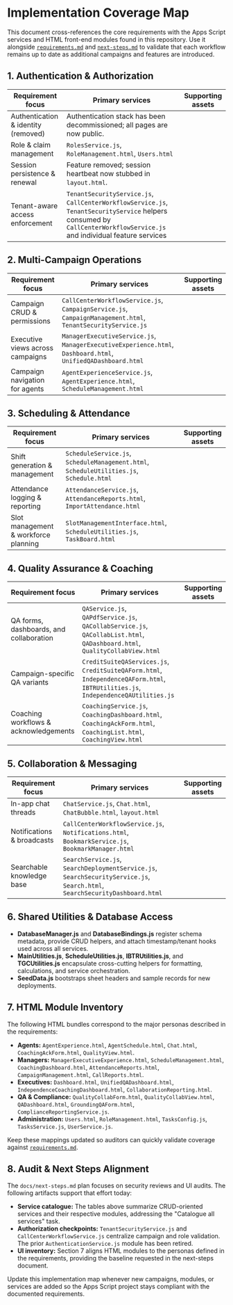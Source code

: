 # Implementation Coverage Map

This document cross-references the core requirements with the Apps Script
services and HTML front-end modules found in this repository. Use it alongside
[`requirements.md`](./requirements.md) and [`next-steps.md`](./next-steps.md) to
validate that each workflow remains up to date as additional campaigns and
features are introduced.

## 1. Authentication & Authorization

| Requirement focus | Primary services | Supporting assets |
| --- | --- | --- |
| Authentication & identity (removed) | Authentication stack has been decommissioned; all pages are now public. |
| Role & claim management | `RolesService.js`, `RoleManagement.html`, `Users.html` |
| Session persistence & renewal | Feature removed; session heartbeat now stubbed in `layout.html`. |
| Tenant-aware access enforcement | `TenantSecurityService.js`, `CallCenterWorkflowService.js`, `TenantSecurityService` helpers consumed by `CallCenterWorkflowService.js` and individual feature services |

## 2. Multi-Campaign Operations

| Requirement focus | Primary services | Supporting assets |
| --- | --- | --- |
| Campaign CRUD & permissions | `CallCenterWorkflowService.js`, `CampaignService.js`, `CampaignManagement.html`, `TenantSecurityService.js` |
| Executive views across campaigns | `ManagerExecutiveService.js`, `ManagerExecutiveExperience.html`, `Dashboard.html`, `UnifiedQADashboard.html` |
| Campaign navigation for agents | `AgentExperienceService.js`, `AgentExperience.html`, `ScheduleManagement.html` |

## 3. Scheduling & Attendance

| Requirement focus | Primary services | Supporting assets |
| --- | --- | --- |
| Shift generation & management | `ScheduleService.js`, `ScheduleManagement.html`, `ScheduleUtilities.js`, `Schedule.html` |
| Attendance logging & reporting | `AttendanceService.js`, `AttendanceReports.html`, `ImportAttendance.html` |
| Slot management & workforce planning | `SlotManagementInterface.html`, `ScheduleUtilities.js`, `TaskBoard.html` |

## 4. Quality Assurance & Coaching

| Requirement focus | Primary services | Supporting assets |
| --- | --- | --- |
| QA forms, dashboards, and collaboration | `QAService.js`, `QAPdfService.js`, `QACollabService.js`, `QACollabList.html`, `QADashboard.html`, `QualityCollabView.html` |
| Campaign-specific QA variants | `CreditSuiteQAServices.js`, `CreditSuiteQAForm.html`, `IndependenceQAForm.html`, `IBTRUtilities.js`, `IndependenceQAUtilities.js` |
| Coaching workflows & acknowledgements | `CoachingService.js`, `CoachingDashboard.html`, `CoachingAckForm.html`, `CoachingList.html`, `CoachingView.html` |

## 5. Collaboration & Messaging

| Requirement focus | Primary services | Supporting assets |
| --- | --- | --- |
| In-app chat threads | `ChatService.js`, `Chat.html`, `ChatBubble.html`, `layout.html` |
| Notifications & broadcasts | `CallCenterWorkflowService.js`, `Notifications.html`, `BookmarkService.js`, `BookmarkManager.html` |
| Searchable knowledge base | `SearchService.js`, `SearchDeploymentService.js`, `SearchSecurityService.js`, `Search.html`, `SearchSecurityDashboard.html` |

## 6. Shared Utilities & Database Access

- **DatabaseManager.js** and **DatabaseBindings.js** register schema metadata,
  provide CRUD helpers, and attach timestamp/tenant hooks used across all
  services.
- **MainUtilities.js**, **ScheduleUtilities.js**, **IBTRUtilities.js**, and
  **TGCUtilities.js** encapsulate cross-cutting helpers for formatting,
  calculations, and service orchestration.
- **SeedData.js** bootstraps sheet headers and sample records for new
  deployments.

## 7. HTML Module Inventory

The following HTML bundles correspond to the major personas described in the
requirements:

- **Agents:** `AgentExperience.html`, `AgentSchedule.html`, `Chat.html`,
  `CoachingAckForm.html`, `QualityView.html`.
- **Managers:** `ManagerExecutiveExperience.html`, `ScheduleManagement.html`,
  `CoachingDashboard.html`, `AttendanceReports.html`, `CampaignManagement.html`,
  `CallReports.html`.
- **Executives:** `Dashboard.html`, `UnifiedQADashboard.html`,
  `IndependenceCoachingDashboard.html`, `CollaborationReporting.html`.
- **QA & Compliance:** `QualityCollabForm.html`, `QualityCollabView.html`,
  `QADashboard.html`, `GroundingQAForm.html`, `ComplianceReportingService.js`.
- **Administration:** `Users.html`, `RoleManagement.html`, `TasksConfig.js`,
  `TasksService.js`, `UserService.js`.

Keep these mappings updated so auditors can quickly validate coverage against
[`requirements.md`](./requirements.md).

## 8. Audit & Next Steps Alignment

The `docs/next-steps.md` plan focuses on security reviews and UI audits. The
following artifacts support that effort today:

- **Service catalogue:** The tables above summarize CRUD-oriented services and
  their respective modules, addressing the "Catalogue all services" task.
- **Authorization checkpoints:** `TenantSecurityService.js` and
  `CallCenterWorkflowService.js` centralize campaign and role validation. The
  prior `AuthenticationService.js` module has been retired.
- **UI inventory:** Section 7 aligns HTML modules to the personas defined in the
  requirements, providing the baseline requested in the next-steps document.

Update this implementation map whenever new campaigns, modules, or services are
added so the Apps Script project stays compliant with the documented
requirements.
